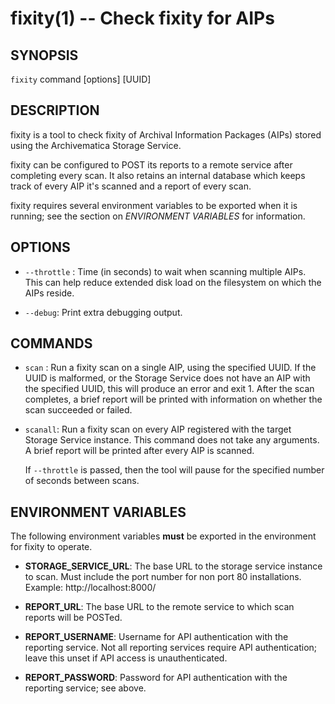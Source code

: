fixity(1) -- Check fixity for AIPs
==================================

## SYNOPSIS

`fixity` command [options] [UUID]

## DESCRIPTION

fixity is a tool to check fixity of Archival Information Packages (AIPs) stored using the Archivematica Storage Service.

fixity can be configured to POST its reports to a remote service after completing every scan. It also retains an internal database which keeps track of every AIP it's scanned and a report of every scan.

fixity requires several environment variables to be exported when it is running; see the section on _ENVIRONMENT VARIABLES_ for information.

## OPTIONS

  * `--throttle` <seconds>:
    Time (in seconds) to wait when scanning multiple AIPs. This can help reduce extended disk load on the filesystem on which the AIPs reside.

  * `--debug`:
    Print extra debugging output.

## COMMANDS

  * `scan` <UUID>:
    Run a fixity scan on a single AIP, using the specified UUID. If the UUID is malformed, or the Storage Service does not have an AIP with the specified UUID, this will produce an error and exit 1. After the scan completes, a brief report will be printed with information on whether the scan succeeded or failed.

  * `scanall`:
    Run a fixity scan on every AIP registered with the target Storage Service instance. This command does not take any arguments. A brief report will be printed after every AIP is scanned.

    If `--throttle` is passed, then the tool will pause for the specified number of seconds between scans.

## ENVIRONMENT VARIABLES

The following environment variables **must** be exported in the environment for fixity to operate.

  * **STORAGE_SERVICE_URL**:
    The base URL to the storage service instance to scan. Must include the port number for non port 80 installations. Example:
      http://localhost:8000/

  * **REPORT_URL**:
    The base URL to the remote service to which scan reports will be POSTed.

  * **REPORT_USERNAME**:
    Username for API authentication with the reporting service. Not all reporting services require API authentication; leave this unset if API access is unauthenticated.

  * **REPORT_PASSWORD**:
    Password for API authentication with the reporting service; see above.
